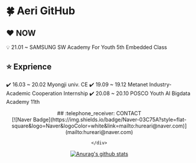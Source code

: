 # :four_leaf_clover: Aeri GitHub

## :heart: NOW
:bulb: 21.01 ~ SAMSUNG SW Academy For Youth 5th Embedded Class

## :star: Exprience
:heavy_check_mark: 16.03 ~ 20.02 Myongji univ. CE
:heavy_check_mark: 19.09 ~ 19.12 Metanet Industry-Academic Cooperation Internship
:heavy_check_mark: 20.08 ~ 20.10 POSCO Youth AI Bigdata Academy 11th

<div align=center>
    <div>## :telephone_receiver: CONTACT</div>
    <div>
        [![Naver Badge](https://img.shields.io/badge/Naver-03C75A?style=flat-square&logo=Naver&logoColor=white&link=mailto:hureari@naver.com)](mailto:hureari@naver.com)
        
    </div>
</div>	

 [![Anurag's github stats](https://github-readme-stats.vercel.app/api?username=aeriheo)](https://github.com/anuraghazra/github-readme-stats)
